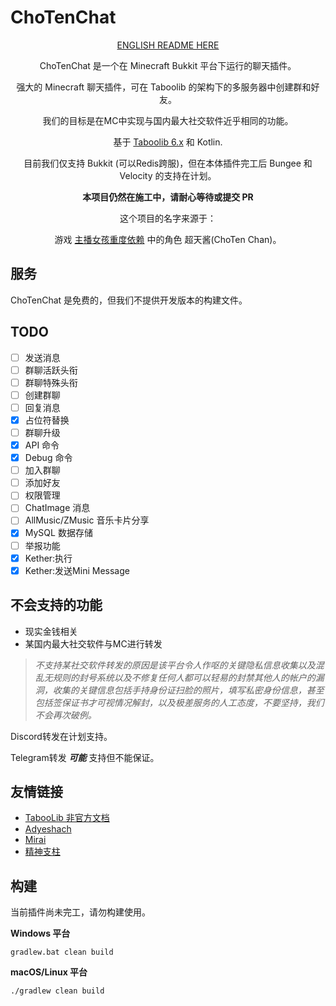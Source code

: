 # ChoTenChat

<div align="center">

[ENGLISH README HERE](README-EN.md)

ChoTenChat 是一个在 Minecraft Bukkit 平台下运行的聊天插件。

强大的 Minecraft 聊天插件，可在 Taboolib 的架构下的多服务器中创建群和好友。

我们的目标是在MC中实现与国内最大社交软件近乎相同的功能。

基于 <a href = "https://tabooproject.org">Taboolib 6.x</a> 和 Kotlin.

目前我们仅支持 Bukkit (可以Redis跨服)，但在本体插件完工后 Bungee 和 Velocity 的支持在计划。

**本项目仍然在施工中，请耐心等待或提交 PR**

这个项目的名字来源于：
<div style="text-align: center;">游戏 <a href = "https://needystreameroverload.wiki.gg/wiki/">主播女孩重度依赖</a> 中的角色 超天酱(ChoTen Chan)。</div>
</div>


## 服务

ChoTenChat 是免费的，但我们不提供开发版本的构建文件。

## TODO
- [ ] 发送消息
- [ ] 群聊活跃头衔
- [ ] 群聊特殊头衔
- [ ] 创建群聊
- [ ] 回复消息
- [x] 占位符替换
- [ ] 群聊升级
- [x] API 命令
- [x] Debug 命令
- [ ] 加入群聊
- [ ] 添加好友
- [ ] 权限管理
- [ ] ChatImage 消息
- [ ] AllMusic/ZMusic 音乐卡片分享
- [x] MySQL 数据存储
- [ ] 举报功能
- [x] Kether:执行
- [x] Kether:发送Mini Message

## 不会支持的功能

* 现实金钱相关
* 某国内最大社交软件与MC进行转发

> _不支持某社交软件转发的原因是该平台令人作呕的关键隐私信息收集以及混乱无规则的封号系统以及不修复任何人都可以轻易的封禁其他人的帐户的漏洞，收集的关键信息包括手持身份证扫脸的照片，填写私密身份信息，甚至包括签保证书才可视情况解封，以及极差服务的人工态度，不要坚持，我们不会再次破例。_

Discord转发在计划支持。

Telegram转发 **_可能_** 支持但不能保证。

## 友情链接
- [TabooLib 非官方文档](https://taboolib.feishu.cn/)
- [Adyeshach](https://github.com/TabooLib/adyeshach)
- [Mirai](https://github.com/mamoe/mirai/blob/dev/README.md)
- [精神支柱](https://needystreameroverload.wiki.gg/wiki/Ame-chan)

## 构建

当前插件尚未完工，请勿构建使用。

**Windows 平台**
```shell
gradlew.bat clean build
```

**macOS/Linux 平台**
```shell
./gradlew clean build
```
